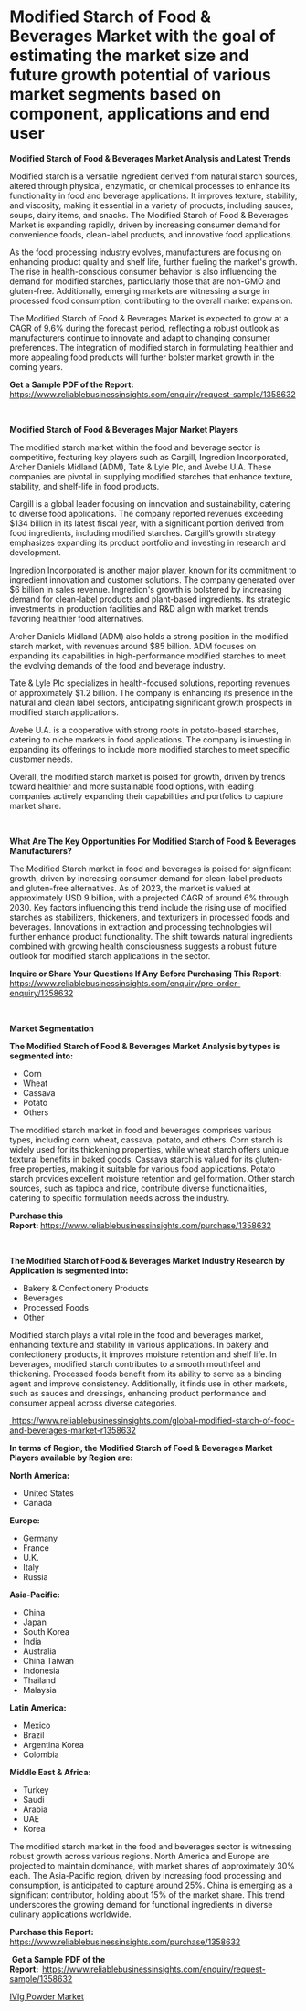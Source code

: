 <p><h1>Modified Starch of Food & Beverages Market with the goal of estimating the market size and future growth potential of various market segments based on component, applications and end user</h1></p><p><strong>Modified Starch of Food & Beverages Market Analysis and Latest Trends</strong></p>
<p><p>Modified starch is a versatile ingredient derived from natural starch sources, altered through physical, enzymatic, or chemical processes to enhance its functionality in food and beverage applications. It improves texture, stability, and viscosity, making it essential in a variety of products, including sauces, soups, dairy items, and snacks. The Modified Starch of Food & Beverages Market is expanding rapidly, driven by increasing consumer demand for convenience foods, clean-label products, and innovative food applications.</p><p>As the food processing industry evolves, manufacturers are focusing on enhancing product quality and shelf life, further fueling the market's growth. The rise in health-conscious consumer behavior is also influencing the demand for modified starches, particularly those that are non-GMO and gluten-free. Additionally, emerging markets are witnessing a surge in processed food consumption, contributing to the overall market expansion.</p><p>The Modified Starch of Food & Beverages Market is expected to grow at a CAGR of 9.6% during the forecast period, reflecting a robust outlook as manufacturers continue to innovate and adapt to changing consumer preferences. The integration of modified starch in formulating healthier and more appealing food products will further bolster market growth in the coming years.</p></p>
<p><strong>Get a Sample PDF of the Report:&nbsp;</strong> <a href="https://www.reliablebusinessinsights.com/enquiry/request-sample/1358632?utm_campaign=3362&utm_medium=2&utm_source=Github&utm_content=ia&utm_term=22032025&utm_id=modified-starch-of-food-beverages">https://www.reliablebusinessinsights.com/enquiry/request-sample/1358632</a></p>
<p>&nbsp;</p>
<p><strong>Modified Starch of Food & Beverages Major Market Players</strong></p>
<p><p>The modified starch market within the food and beverage sector is competitive, featuring key players such as Cargill, Ingredion Incorporated, Archer Daniels Midland (ADM), Tate & Lyle Plc, and Avebe U.A. These companies are pivotal in supplying modified starches that enhance texture, stability, and shelf-life in food products.</p><p>Cargill is a global leader focusing on innovation and sustainability, catering to diverse food applications. The company reported revenues exceeding $134 billion in its latest fiscal year, with a significant portion derived from food ingredients, including modified starches. Cargill’s growth strategy emphasizes expanding its product portfolio and investing in research and development.</p><p>Ingredion Incorporated is another major player, known for its commitment to ingredient innovation and customer solutions. The company generated over $6 billion in sales revenue. Ingredion's growth is bolstered by increasing demand for clean-label products and plant-based ingredients. Its strategic investments in production facilities and R&D align with market trends favoring healthier food alternatives.</p><p>Archer Daniels Midland (ADM) also holds a strong position in the modified starch market, with revenues around $85 billion. ADM focuses on expanding its capabilities in high-performance modified starches to meet the evolving demands of the food and beverage industry. </p><p>Tate & Lyle Plc specializes in health-focused solutions, reporting revenues of approximately $1.2 billion. The company is enhancing its presence in the natural and clean label sectors, anticipating significant growth prospects in modified starch applications.</p><p>Avebe U.A. is a cooperative with strong roots in potato-based starches, catering to niche markets in food applications. The company is investing in expanding its offerings to include more modified starches to meet specific customer needs.</p><p>Overall, the modified starch market is poised for growth, driven by trends toward healthier and more sustainable food options, with leading companies actively expanding their capabilities and portfolios to capture market share.</p></p>
<p>&nbsp;</p>
<p><strong>What Are The Key Opportunities For Modified Starch of Food & Beverages Manufacturers?</strong></p>
<p><p>The Modified Starch market in food and beverages is poised for significant growth, driven by increasing consumer demand for clean-label products and gluten-free alternatives. As of 2023, the market is valued at approximately USD 9 billion, with a projected CAGR of around 6% through 2030. Key factors influencing this trend include the rising use of modified starches as stabilizers, thickeners, and texturizers in processed foods and beverages. Innovations in extraction and processing technologies will further enhance product functionality. The shift towards natural ingredients combined with growing health consciousness suggests a robust future outlook for modified starch applications in the sector.</p></p>
<p><strong>Inquire or Share Your Questions If Any Before Purchasing This Report:</strong> <a href="https://www.reliablebusinessinsights.com/enquiry/pre-order-enquiry/1358632?utm_campaign=3362&utm_medium=2&utm_source=Github&utm_content=ia&utm_term=22032025&utm_id=modified-starch-of-food-beverages">https://www.reliablebusinessinsights.com/enquiry/pre-order-enquiry/1358632</a></p>
<p>&nbsp;</p>
<p><strong>Market Segmentation</strong></p>
<p><strong>The Modified Starch of Food & Beverages Market Analysis by types is segmented into:</strong></p>
<p><ul><li>Corn</li><li>Wheat</li><li>Cassava</li><li>Potato</li><li>Others</li></ul></p>
<p><p>The modified starch market in food and beverages comprises various types, including corn, wheat, cassava, potato, and others. Corn starch is widely used for its thickening properties, while wheat starch offers unique textural benefits in baked goods. Cassava starch is valued for its gluten-free properties, making it suitable for various food applications. Potato starch provides excellent moisture retention and gel formation. Other starch sources, such as tapioca and rice, contribute diverse functionalities, catering to specific formulation needs across the industry.</p></p>
<p><strong>Purchase this Report:&nbsp;</strong><a href="https://www.reliablebusinessinsights.com/purchase/1358632?utm_campaign=3362&utm_medium=2&utm_source=Github&utm_content=ia&utm_term=22032025&utm_id=modified-starch-of-food-beverages">https://www.reliablebusinessinsights.com/purchase/1358632</a></p>
<p>&nbsp;</p>
<p><strong>The Modified Starch of Food & Beverages Market Industry Research by Application is segmented into:</strong></p>
<p><ul><li>Bakery & Confectionery Products</li><li>Beverages</li><li>Processed Foods</li><li>Other</li></ul></p>
<p><p>Modified starch plays a vital role in the food and beverages market, enhancing texture and stability in various applications. In bakery and confectionery products, it improves moisture retention and shelf life. In beverages, modified starch contributes to a smooth mouthfeel and thickening. Processed foods benefit from its ability to serve as a binding agent and improve consistency. Additionally, it finds use in other markets, such as sauces and dressings, enhancing product performance and consumer appeal across diverse categories.</p></p>
<p><a href="https://www.reliablebusinessinsights.com/global-modified-starch-of-food-and-beverages-market-r1358632?utm_campaign=3362&utm_medium=2&utm_source=Github&utm_content=ia&utm_term=22032025&utm_id=modified-starch-of-food-beverages">&nbsp;https://www.reliablebusinessinsights.com/global-modified-starch-of-food-and-beverages-market-r1358632</a></p>
<p><strong>In terms of Region, the Modified Starch of Food & Beverages Market Players available by Region are:</strong></p>
<p>
    <p> <strong> North America: </strong>
        <ul>
            <li>United States</li>
            <li>Canada</li>
        </ul>
        </p> 
    <p> <strong> Europe: </strong>
        <ul>
            <li>Germany</li>
            <li>France</li>
            <li>U.K.</li>
            <li>Italy</li>
            <li>Russia</li>
        </ul>
        </p> 
    <p> <strong> Asia-Pacific: </strong>
        <ul>
            <li>China</li>
            <li>Japan</li>
            <li>South Korea</li>
            <li>India</li>
            <li>Australia</li>
            <li>China Taiwan</li>
            <li>Indonesia</li>
            <li>Thailand</li>
            <li>Malaysia</li>
        </ul>
        </p> 
    <p> <strong> Latin America: </strong>
        <ul>
            <li>Mexico</li>
            <li>Brazil</li>
            <li>Argentina Korea</li>
            <li>Colombia</li>
        </ul>
        </p> 
    <p> <strong> Middle East & Africa: </strong>
        <ul>
            <li>Turkey</li>
            <li>Saudi</li>
            <li>Arabia</li>
            <li>UAE</li>
            <li>Korea</li>
        </ul>
    </p>
    </p>
<p><p>The modified starch market in the food and beverages sector is witnessing robust growth across various regions. North America and Europe are projected to maintain dominance, with market shares of approximately 30% each. The Asia-Pacific region, driven by increasing food processing and consumption, is anticipated to capture around 25%. China is emerging as a significant contributor, holding about 15% of the market share. This trend underscores the growing demand for functional ingredients in diverse culinary applications worldwide.</p></p>
<p><strong>Purchase this Report: </strong><a href="https://www.reliablebusinessinsights.com/purchase/1358632?utm_campaign=3362&utm_medium=2&utm_source=Github&utm_content=ia&utm_term=22032025&utm_id=modified-starch-of-food-beverages">https://www.reliablebusinessinsights.com/purchase/1358632</a></p>
<p>&nbsp;<strong>Get a Sample PDF of the Report:&nbsp;&nbsp;</strong><a href="https://www.reliablebusinessinsights.com/enquiry/request-sample/1358632?utm_campaign=3362&utm_medium=2&utm_source=Github&utm_content=ia&utm_term=22032025&utm_id=modified-starch-of-food-beverages">https://www.reliablebusinessinsights.com/enquiry/request-sample/1358632</a></p>
<p><strong></strong></p>
<p><p><a href="https://github.com/haimamuirev8/Market-Research-Report-List-1/blob/main/ivig-powder-market.md?utm_campaign=3362&utm_medium=2&utm_source=Github&utm_content=ia&utm_term=22032025&utm_id=modified-starch-of-food-beverages">IVIg Powder Market</a></p></p>